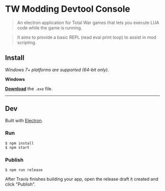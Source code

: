 # TW Modding Devtool Console

> An electron application for Total War games that lets you execute LUA code while the game is running.

> It aims to provide a basic REPL (read eval print loop) to assist in mod scripting.


## Install

*Windows 7+ platforms are supported (64-bit only).*

**Windows**

[**Download**](https://github.com/mklabs/tw-devtool-console.app/releases/latest) the `.exe` file.


---


## Dev

Built with [Electron](https://electronjs.org).

### Run

```
$ npm install
$ npm start
```

### Publish

```
$ npm run release
```

After Travis finishes building your app, open the release draft it created and click "Publish".
